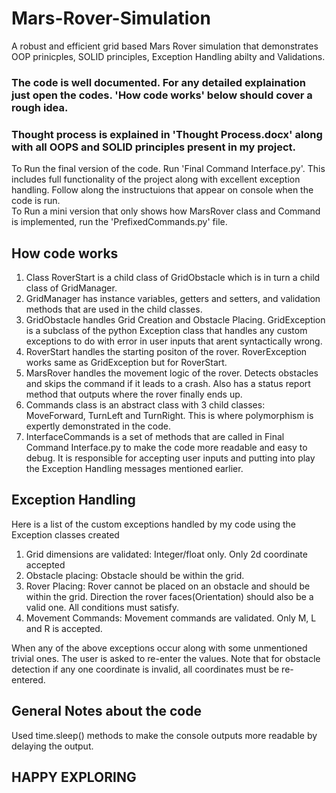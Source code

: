 # Mars-Rover-Simulation
A robust and efficient grid based Mars Rover simulation that demonstrates OOP prinicples, SOLID principles, Exception Handling abilty and Validations.

### The code is well documented. For any detailed explaination just open the codes. 'How code works' below should cover a rough idea.
### Thought process is explained in 'Thought Process.docx' along with all OOPS and SOLID principles present in my project.  
  
To Run the final version of the code. Run 'Final Command Interface.py'. This includes full functionality of the project along with excellent exception handling. Follow along the instructuions that appear on console when the code is run.  
To Run a mini version that only shows how MarsRover class and Command is implemented, run the 'PrefixedCommands.py' file.  

## How code works  
1) Class RoverStart is a child class of GridObstacle which is in turn a child class of GridManager.
2) GridManager has instance variables, getters and setters, and validation methods that are used in the child classes.  
3) GridObstacle handles Grid Creation and Obstacle Placing. GridException is a subclass of the python Exception class that handles any custom exceptions to do with error in user inputs that arent syntactically wrong.
4) RoverStart handles the starting positon of the rover. RoverException works same as GridException but for RoverStart.  
5) MarsRover handles the movement logic of the rover. Detects obstacles and skips the command if it leads to a crash. Also has a status report method that outputs where the rover finally ends up.
6) Commands class is an abstract class with 3 child classes: MoveForward, TurnLeft and TurnRight. This is where polymorphism is expertly demonstrated in the code.
7) InterfaceCommands is a set of methods that are called in Final Command Interface.py to make the code more readable and easy to debug. It is responsible for accepting user inputs and putting into play the Exception Handling messages mentioned earlier.  


## Exception Handling  
Here is a list of the custom exceptions handled by my code using the Exception classes created  
  
1) Grid dimensions are validated: Integer/float only. Only 2d coordinate accepted  
2) Obstacle placing: Obstacle should be within the grid.  
3) Rover Placing: Rover cannot be placed on an obstacle and should be within the grid. Direction the rover faces(Orientation) should also be a valid one. All conditions must satisfy.
4) Movement Commands: Movement commands are validated. Only M, L and R is accepted.

When any of the above exceptions occur along with some unmentioned trivial ones. The user is asked to re-enter the values. Note that for obstacle detection if any one coordinate is invalid, all coordinates must be re-entered.  
   

## General Notes about the code  
Used time.sleep() methods to make the console outputs more readable by delaying the output.  

## HAPPY EXPLORING
